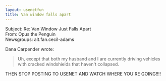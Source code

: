 ```yaml
---   
layout: usenetfun   
title: Van window falls apart   
---   
```

   
   
 Subject: Re: Van Window Just Falls Apart   
From: Opus the Penguin   
Newsgroups: alt.fan.cecil-adams   
   
Dana Carpender wrote:   
>   
> Uh, except that both my husband and I are currently driving vehicles   
> with cracked windshields that haven't collapsed.   
>   
THEN STOP POSTING TO USENET AND WATCH WHERE YOU'RE GOING!!!!   
   
   
   
